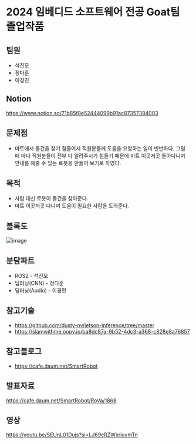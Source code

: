 # 2024 임베디드 소프트웨어 전공 Goat팀 졸업작품

## 팀원
* 석진모  
* 정다훈
* 이경민
## Notion
https://www.notion.so/71b85f8e52444099b91ac87357384003

## 문제점
* 마트에서 물건을 찾기 힘들어서 직원분들께 도움을 요청하는 일이 빈번하다. 그럴 때 마다 직원분들이 전부 다 알려주시기 힘들기 때문에 마트 이곳저곳 돌아다니며 안내를 해줄 수 있는 로봇을 만들어 보기로 하였다.

## 목적
* 사람 대신 로봇이 물건을 찾아준다.
* 마트 이곳저곳 다니며 도움이 필요한 사람을 도와준다.

## 블록도
![image](https://github.com/2024lastdance/2024lastdance/assets/112371402/cf80c5ab-e869-495e-a222-bcb9f917e0d0)


## 분담파트
* ROS2 - 석진모
* 딥러닝(CNN) - 정다훈
* 딥러닝(Audio) - 이경민

## 참고기술
* https://github.com/dusty-nv/jetson-inference/tree/master
* https://slamwithme.oopy.io/ba8dc87a-9b52-4dc3-a368-c828e8a76857
## 참고블로그
* https://cafe.daum.net/SmartRobot



## 발표자료
https://cafe.daum.net/SmartRobot/RoVa/1868

## 영상

https://youtu.be/SEUnL01Dujs?si=LJ69eRZWxriuvmTn
